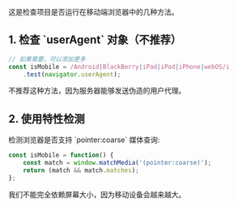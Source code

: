 这是检查项目是否运行在移动端浏览器中的几种方法。
## 1. 检查 \`userAgent\` 对象（不推荐）

~~~ javascript
// 如果需要，可以添加更多
const isMobile = /Android|BlackBerry|iPad|iPod|iPhone|webOS/i
    .test(navigator.userAgent);
~~~

不推荐这种方法，因为服务器能够发送伪造的用户代理。
## 2. 使用特性检测

检测浏览器是否支持 \`pointer:coarse\` 媒体查询:

~~~ javascript
const isMobile = function() {
    const match = window.matchMedia('(pointer:coarse)');
    return (match && match.matches);
};
~~~

我们不能完全依赖屏幕大小，因为移动设备会越来越大。